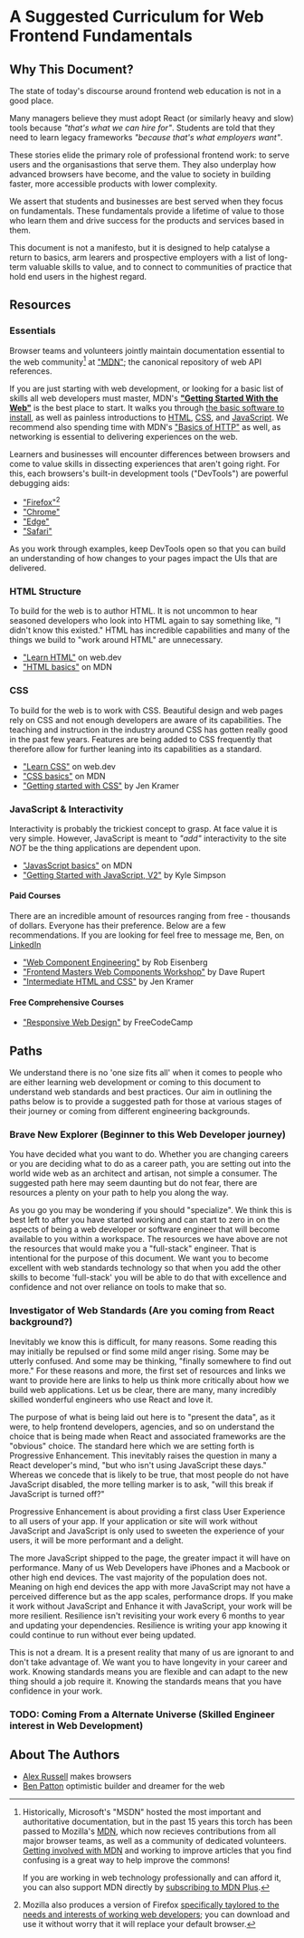# A Suggested Curriculum for Web Frontend Fundamentals

## Why This Document?

The state of today's discourse around frontend web education is not in a good place. 

Many managers believe they must adopt React (or similarly heavy and slow) tools because _"that's what we can hire for"_. Students are told that they need to learn legacy frameworks _"because that's what employers want"_. 

These stories elide the primary role of professional frontend work: to serve users and the organisastions that serve them. They also underplay how advanced browsers have become, and the value to society in building faster, more accessible products with lower complexity.

We assert that students and businesses are best served when they focus on fundamentals. These fundamentals provide a lifetime of value to those who learn them and drive success for the products and services based in them.

This document is not a manifesto, but it is designed to help catalyse a return to basics, arm learers and prospective employers with a list of long-term valuable skills to value, and to connect to communities of practice that hold end users in the highest regard.

<!-- TODO(slightlyoff): link to the "What to hire for" guide -->

## Resources 

<!-- TODO(slightlyoff): inline TOC here? -->

### Essentials

Browser teams and volunteers jointly maintain documentation essential to the web community[^msdn] at ["MDN"](https://developer.mozilla.org/en-US/docs/Web); the canonical repository of web API references.

If you are just starting with web development, or looking for a basic list of skills all web developers must master, MDN's [**"Getting Started With the Web"**](https://developer.mozilla.org/en-US/docs/Learn/Getting_started_with_the_web) is the best place to start. It walks you through [the basic software to install](https://developer.mozilla.org/en-US/docs/Learn/Getting_started_with_the_web/Installing_basic_software), as well as painless introductions to [HTML](https://developer.mozilla.org/en-US/docs/Learn/Getting_started_with_the_web/HTML_basics), [CSS](https://developer.mozilla.org/en-US/docs/Learn/Getting_started_with_the_web/CSS_basics), and [JavaScript](https://developer.mozilla.org/en-US/docs/Learn/Getting_started_with_the_web/JavaScript_basics). We recommend also spending time with MDN's ["Basics of HTTP"](https://developer.mozilla.org/en-US/docs/Web/HTTP/Basics_of_HTTP) as well, as networking is essential to delivering experiences on the web.

Learners and businesses will encounter differences between browsers and come to value skills in dissecting experiences that aren't going right. For this, each browsers's built-in development tools ("DevTools") are powerful debugging aids:

  - ["Firefox"](https://developer.mozilla.org/en-US/docs/Learn/Common_questions/Tools_and_setup/What_are_browser_developer_tools)[^for-devs]
  - ["Chrome"](https://developer.chrome.com/docs/devtools/overview/)
  - ["Edge"](https://learn.microsoft.com/en-us/microsoft-edge/visual-studio-code/microsoft-edge-devtools-extension/open-devtools-and-embedded-browser)
  - ["Safari"](https://developer.apple.com/documentation/safari-developer-tools/web-inspector)

As you work through examples, keep DevTools open so that you can build an understanding of how changes to your pages impact the UIs that are delivered.

### HTML Structure

To build for the web is to author HTML. It is not uncommon to hear seasoned developers who look into HTML again to say something like, "I didn't know this existed." HTML has incredible capabilities and many of the things we build to "work around HTML" are unnecessary. 

 - ["Learn HTML"](https://web.dev/learn/html/) on web.dev
 - ["HTML basics"](https://developer.mozilla.org/en-US/docs/Learn/Getting_started_with_the_web/HTML_basics) on MDN

### CSS

To build for the web is to work with CSS. Beautiful design and web pages rely on CSS and not enough developers are aware of its capabilities. The teaching and instruction in the industry around CSS has gotten really good in the past few years. Features are being added to CSS frequently that therefore allow for further leaning into its capabilities as a standard. 

 - ["Learn CSS"](https://web.dev/learn/css/) on web.dev
 - ["CSS basics"](https://developer.mozilla.org/en-US/docs/Learn/Getting_started_with_the_web/CSS_basics) on MDN
 - ["Getting started with CSS"](https://frontendmasters.com/courses/getting-started-css/) by Jen Kramer

### JavaScript & Interactivity

Interactivity is probably the trickiest concept to grasp. At face value it is very simple. However, JavaScript is meant to _"add"_ interactivity to the site _NOT_ be the thing applications are dependent upon. 

 - ["JavasScript basics"](https://developer.mozilla.org/en-US/docs/Learn/Getting_started_with_the_web/JavaScript_basics) on MDN
 - ["Getting Started with JavaScript, V2"](https://frontendmasters.com/courses/getting-started-javascript-v2/) by Kyle Simpson

#### Paid Courses

There are an incredible amount of resources ranging from free - thousands of dollars. Everyone has their preference. Below are a few recommendations. If you are looking for feel free to message me, Ben, on [LinkedIn](https://www.linkedin.com/in/benjaminapatton/)

 - ["Web Component Engineering"](https://www.bluespire.com/p/web-component-engineering) by Rob Eisenberg
 - ["Frontend Masters Web Components Workshop"](https://daverupert.com/projects/frontend-masters-web-components/) by Dave Rupert
 - ["Intermediate HTML and CSS"](https://frontendmasters.com/courses/intermediate-html-css/) by Jen Kramer

#### Free Comprehensive Courses
- ["Responsive Web Design"](https://www.freecodecamp.org/learn/2022/responsive-web-design/) by FreeCodeCamp

## Paths

We understand there is no 'one size fits all' when it comes to people who are either learning web development or coming to this document to understand web standards and best practices. Our aim in outlining the paths below is to provide a suggested path for those at various stages of their journey or coming from different engineering backgrounds. 

### Brave New Explorer (Beginner to this Web Developer journey)

You have decided what you want to do. Whether you are changing careers or you are deciding what to do as a career path, you are setting out into the world wide web as an architect and artisan, not simple a consumer. The suggested path here may seem daunting but do not fear, there are resources a plenty on your path to help you along the way. 

As you go you may be wondering if you should "specialize". We think this is best left to after you have started working and can start to zero in on the aspects of being a web developer or software engineer that will become available to you within a workspace. The resources we have above are not the resources that would make you a "full-stack" engineer. That is intentional for the purpose of this document. We want you to become excellent with web standards technology so that when you add the other skills to become 'full-stack' you will be able to do that with excellence and confidence and not over reliance on tools to make that so. 

### Investigator of Web Standards (Are you coming from React background?)

Inevitably we know this is difficult, for many reasons. Some reading this may initially be repulsed or find some mild anger rising. Some may be utterly confused. And some may be thinking, "finally somewhere to find out more." For these reasons and more, the first set of resources and links we want to provide here are links to help us think more critically about how we build web applications. Let us be clear, there are many, many incredibly skilled wonderful engineers who use React and love it. 

The purpose of what is being laid out here is to "present the data", as it were, to help frontend developers, agencies, and so on understand the choice that is being made when React and associated frameworks are the "obvious" choice. The standard here which we are setting forth is Progressive Enhancement. This inevitably raises the question in many a React developer's mind, "but who isn't using JavaScript these days." Whereas we concede that is likely to be true, that most people do not have JavaScript disabled, the more telling marker is to ask, "will this break if JavaScript is turned off?" 

Progressive Enhancement is about providing a first class User Experience to all users of your app. If your application or site will work without JavaScript and JavaScript is only used to sweeten the experience of your users, it will be more performant and a delight. 

The more JavaScript shipped to the page, the greater impact it will have on performance. Many of us Web Developers have iPhones and a Macbook or other high end devices. The vast majority of the population does not. Meaning on high end devices the app with more JavaScript may not have a perceived difference but as the app scales, performance drops. If you make it work without JavaScript and Enhance it with JavaScript, your work will be more resilient. Resilience isn't revisiting your work every 6 months to year and updating your dependencies. Resilience is writing your app knowing it could continue to run without ever being updated. 

This is not a dream. It is a present reality that many of us are ignorant to and don't take advantage of. We want you to have longevity in your career and work. Knowing standards means you are flexible and can adapt to the new thing should a job require it. Knowing the standards means that you have confidence in your work. 

### TODO: Coming From a Alternate Universe (Skilled Engineer interest in Web Development) 

## About The Authors

 - [Alex Russell](https://infrequently.org/about-me) makes browsers
 - [Ben Patton](https://benapatton.com) optimistic builder and dreamer for the web


[^msdn]: Historically, Microsoft's "MSDN" hosted the most important and authoritative documentation, but in the past 15 years this torch has been passed to Mozilla's [MDN](https://developer.mozilla.org/), which now recieves contributions from all major browser teams, as well as a community of dedicated volunteers. [Getting involved with MDN](https://developer.mozilla.org/en-US/community) and working to improve articles that you find confusing is a great way to help improve the commons!

    If you are working in web technology professionally and can afford it, you can also support MDN directly by [subscribing to MDN Plus](https://developer.mozilla.org/en-US/plus).

[^for-devs]: Mozilla also produces a version of Firefox [specifically taylored to the needs and interests of working web developers](https://www.mozilla.org/en-US/firefox/developer/); you can download and use it without worry that it will replace your default browser.